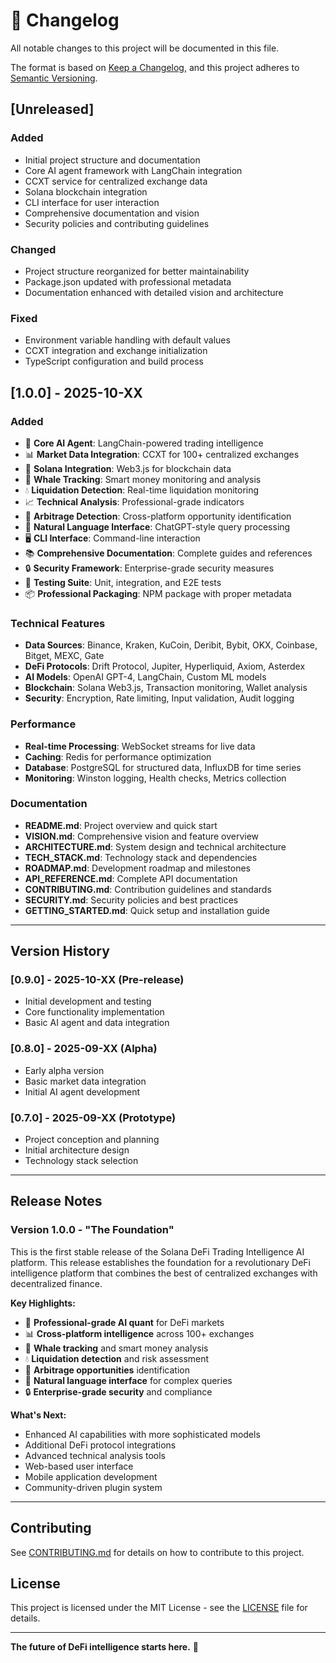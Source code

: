 # 📝 Changelog

All notable changes to this project will be documented in this file.

The format is based on [Keep a Changelog](https://keepachangelog.com/en/1.0.0/),
and this project adheres to [Semantic Versioning](https://semver.org/spec/v2.0.0.html).

## [Unreleased]

### Added
- Initial project structure and documentation
- Core AI agent framework with LangChain integration
- CCXT service for centralized exchange data
- Solana blockchain integration
- CLI interface for user interaction
- Comprehensive documentation and vision
- Security policies and contributing guidelines

### Changed
- Project structure reorganized for better maintainability
- Package.json updated with professional metadata
- Documentation enhanced with detailed vision and architecture

### Fixed
- Environment variable handling with default values
- CCXT integration and exchange initialization
- TypeScript configuration and build process

## [1.0.0] - 2025-10-XX

### Added
- 🚀 **Core AI Agent**: LangChain-powered trading intelligence
- 📊 **Market Data Integration**: CCXT for 100+ centralized exchanges
- 🔗 **Solana Integration**: Web3.js for blockchain data
- 🐋 **Whale Tracking**: Smart money monitoring and analysis
- 💧 **Liquidation Detection**: Real-time liquidation monitoring
- 📈 **Technical Analysis**: Professional-grade indicators
- 🔄 **Arbitrage Detection**: Cross-platform opportunity identification
- 💬 **Natural Language Interface**: ChatGPT-style query processing
- 🖥️ **CLI Interface**: Command-line interaction
- 📚 **Comprehensive Documentation**: Complete guides and references
- 🔒 **Security Framework**: Enterprise-grade security measures
- 🧪 **Testing Suite**: Unit, integration, and E2E tests
- 📦 **Professional Packaging**: NPM package with proper metadata

### Technical Features
- **Data Sources**: Binance, Kraken, KuCoin, Deribit, Bybit, OKX, Coinbase, Bitget, MEXC, Gate
- **DeFi Protocols**: Drift Protocol, Jupiter, Hyperliquid, Axiom, Asterdex
- **AI Models**: OpenAI GPT-4, LangChain, Custom ML models
- **Blockchain**: Solana Web3.js, Transaction monitoring, Wallet analysis
- **Security**: Encryption, Rate limiting, Input validation, Audit logging

### Performance
- **Real-time Processing**: WebSocket streams for live data
- **Caching**: Redis for performance optimization
- **Database**: PostgreSQL for structured data, InfluxDB for time series
- **Monitoring**: Winston logging, Health checks, Metrics collection

### Documentation
- **README.md**: Project overview and quick start
- **VISION.md**: Comprehensive vision and feature overview
- **ARCHITECTURE.md**: System design and technical architecture
- **TECH_STACK.md**: Technology stack and dependencies
- **ROADMAP.md**: Development roadmap and milestones
- **API_REFERENCE.md**: Complete API documentation
- **CONTRIBUTING.md**: Contribution guidelines and standards
- **SECURITY.md**: Security policies and best practices
- **GETTING_STARTED.md**: Quick setup and installation guide

---

## Version History

### [0.9.0] - 2025-10-XX (Pre-release)
- Initial development and testing
- Core functionality implementation
- Basic AI agent and data integration

### [0.8.0] - 2025-09-XX (Alpha)
- Early alpha version
- Basic market data integration
- Initial AI agent development

### [0.7.0] - 2025-09-XX (Prototype)
- Project conception and planning
- Initial architecture design
- Technology stack selection

---

## Release Notes

### Version 1.0.0 - "The Foundation"
This is the first stable release of the Solana DeFi Trading Intelligence AI platform. This release establishes the foundation for a revolutionary DeFi intelligence platform that combines the best of centralized exchanges with decentralized finance.

**Key Highlights:**
- 🎯 **Professional-grade AI quant** for DeFi markets
- 📊 **Cross-platform intelligence** across 100+ exchanges
- 🐋 **Whale tracking** and smart money analysis
- 💧 **Liquidation detection** and risk assessment
- 🔄 **Arbitrage opportunities** identification
- 💬 **Natural language interface** for complex queries
- 🔒 **Enterprise-grade security** and compliance

**What's Next:**
- Enhanced AI capabilities with more sophisticated models
- Additional DeFi protocol integrations
- Advanced technical analysis tools
- Web-based user interface
- Mobile application development
- Community-driven plugin system

---

## Contributing

See [CONTRIBUTING.md](CONTRIBUTING.md) for details on how to contribute to this project.

## License

This project is licensed under the MIT License - see the [LICENSE](LICENSE) file for details.

---

**The future of DeFi intelligence starts here.** 🚀
